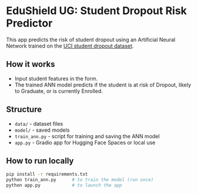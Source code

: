 # EduShield UG: Student Dropout Risk Predictor

This app predicts the risk of student dropout using an Artificial Neural Network trained on the [UCI student dropout dataset](https://archive.ics.uci.edu/dataset/697/predict+students+dropout+and+academic+success).

## How it works

- Input student features in the form.
- The trained ANN model predicts if the student is at risk of Dropout, likely to Graduate, or is currently Enrolled.

## Structure

- `data/` - dataset files
- `model/` - saved models
- `train_ann.py` - script for training and saving the ANN model
- `app.py` - Gradio app for Hugging Face Spaces or local use

## How to run locally

```bash
pip install -r requirements.txt
python train_ann.py      # to train the model (run once)
python app.py            # to launch the app
